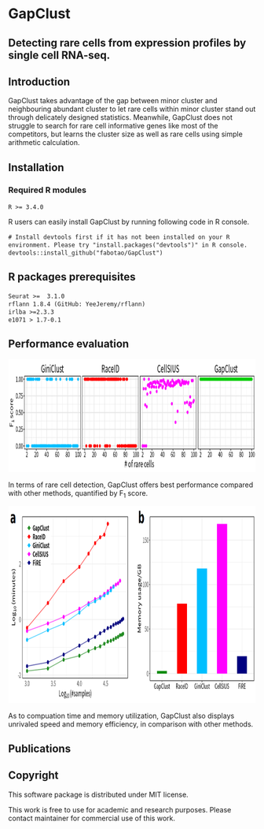 # GapClust
## Detecting rare cells from expression profiles by single cell RNA-seq.

## Introduction
GapClust takes advantage of the gap between minor cluster and neighbouring abundant cluster to let rare cells within minor cluster stand out through delicately designed statistics. Meanwhile, GapClust does not
struggle to search for rare cell informative genes like most of the competitors, but learns the cluster size as well as rare cells using simple arithmetic calculation.

## Installation
### Required R modules
```
R >= 3.4.0

```
R users  can easily install GapClust by running following code in R console. 
```
# Install devtools first if it has not been installed on your R environment. Please try "install.packages("devtools")" in R console.
devtools::install_github("fabotao/GapClust")
```
## R packages prerequisites
```
Seurat >=  3.1.0
rflann 1.8.4 (GitHub: YeeJeremy/rflann)
irlba >=2.3.3
e1071 > 1.7-0.1
```
## Performance evaluation
  <img src="image/performance.png" width="1000" height="230" />
  
  In terms of rare cell detection, GapClust offers best performance compared with other methods, quantified by F<sub>1</sub> score.
  
  <img src="image/time_memory.png" width="1000" height="400" />

As to compuation time and memory utilization, GapClust also displays unrivaled speed and memory efficiency, in comparison with other methods.

## Publications

## Copyright
This software package is distributed under MIT license.

This work is free to use for academic and research purposes. Please contact maintainer for commercial use of this work.

